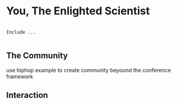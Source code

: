 # You, The Enlighted Scientist


```{note}

Include ...


```

## The Community

use hiphop example to create community beyound the conference framework

## Interaction